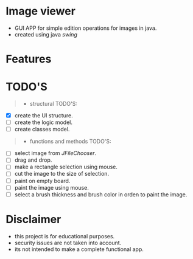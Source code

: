 # Image viewer
- GUI APP for simple edition operations for images in java.
- created using java *swing*

# Features

# TODO'S
>- structural TODO'S:
- [x] create the UI structure.
- [ ] create the logic model.
- [ ] create classes model.
>- functions and methods TODO'S:
- [ ] select image from *JFileChooser*.
- [ ] drag and drop.
- [ ] make a rectangle selection using mouse.
- [ ] cut the image to the size of selection.
- [ ] paint on empty board.
- [ ] paint the image using mouse.
- [ ] select a brush thickness and brush color in orden to paint the image.

# Disclaimer
- this project is for educational purposes.
- security issues are not taken into account.
- its not intended to make a complete functional app.
